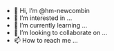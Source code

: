 - 👋 Hi, I’m @hm-newcombin
- 👀 I’m interested in ...
- 🌱 I’m currently learning ...
- 💞️ I’m looking to collaborate on ...
- 📫 How to reach me ...

<!---
hm-newcombin/hm-newcombin is a ✨ special ✨ repository because its `README.md` (this file) appears on your GitHub profile.
You can click the Preview link to take a look at your changes.
--->
